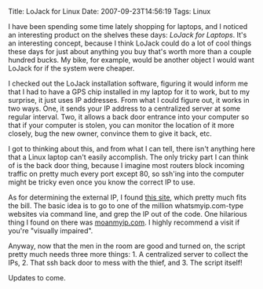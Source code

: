 Title: LoJack for Linux
Date: 2007-09-23T14:56:19
Tags: Linux


I have been spending some time lately shopping for laptops, and I noticed an interesting product on the shelves these days: <i>LoJack for Laptops</i>. It's an interesting concept, because I think LoJack could do a lot of cool things these days for just about anything you buy that's worth more than a couple hundred bucks. My bike, for example, would be another object I would want LoJack for if the system were cheaper. 

I checked out the LoJack installation software, figuring it would inform me that I had to have a GPS chip installed in my laptop for it to work, but to my surprise, it just uses IP addresses. From what I could figure out, it works in two ways. One, it sends your IP address to a centralized server at some regular interval. Two, it allows a back door entrance into your computer so that if your computer is stolen, you can monitor the location of it more closely, bug the new owner, convince them to give it back, etc.

I got to thinking about this, and from what I can tell, there isn't anything here that a Linux laptop can't easily accomplish. The only tricky part I can think of is the back door thing, because I imagine most routers block incoming traffic on pretty much every port except 80, so ssh'ing into the computer might be tricky even once you know the correct IP to use.

As for determining the external IP, I found <a href="http://linux.byexamples.com/archives/307/what-is-my-public-ip-address/" target="_blank">this site</a>, which pretty much fits the bill. The basic idea is to go to one of the million whatsmyip.com-type websites via command line, and grep the IP out of the code. One hilarious thing I found on there was <a href="http://www.moanmyip.com" target="_blank">moanmyip.com</a>. I highly recommend a visit if you're "visually impaired".

Anyway, now that the men in the room are good and turned on, the script pretty much needs three more things: 1. A centralized server to collect the IPs, 2. That ssh back door to mess with the thief, and 3. The script itself!

Updates to come.